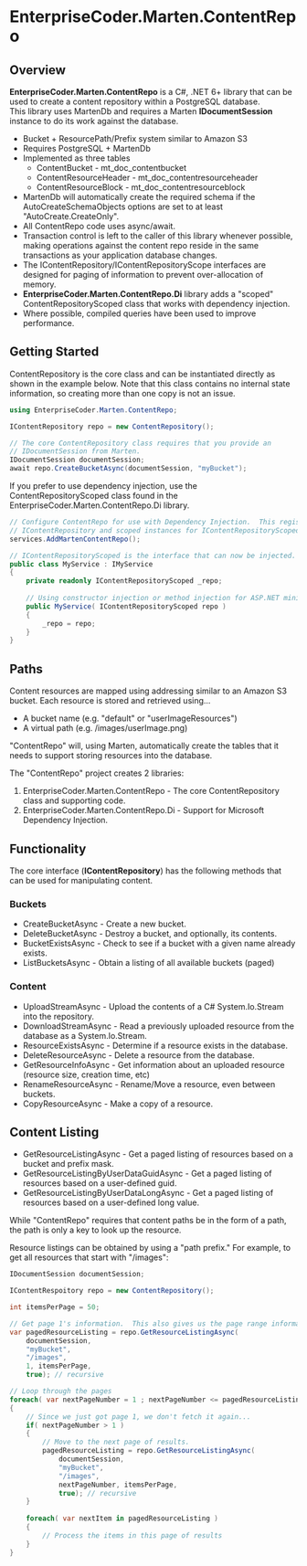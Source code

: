 ﻿
# EnterpriseCoder.Marten.ContentRepo

## Overview

**EnterpriseCoder.Marten.ContentRepo** is a C#, .NET 6+ library that can be used to 
create a content repository within a PostgreSQL database.  
This library uses MartenDb and requires a Marten **IDocumentSession** instance to do 
its work against the database.  

* Bucket + ResourcePath/Prefix system similar to Amazon S3
* Requires PostgreSQL + MartenDb
* Implemented as three tables 
  * ContentBucket - mt_doc_contentbucket
  * ContentResourceHeader - mt_doc_contentresourceheader
  * ContentResourceBlock - mt_doc_contentresourceblock
* MartenDb will automatically create the required schema if the AutoCreateSchemaObjects options are set to at least "AutoCreate.CreateOnly".
* All ContentRepo code uses async/await.
* Transaction control is left to the caller of this library whenever possible, making operations against the content repo reside in the same transactions as your application database changes.
* The IContentRepository/IContentRepositoryScope interfaces are designed for paging of information to prevent over-allocation of memory.
* **EnterpriseCoder.Marten.ContentRepo.Di** library adds a "scoped" ContentRepositoryScoped class that works with dependency injection.
* Where possible, compiled queries have been used to improve performance.

## Getting Started

ContentRepository is the core class and can be instantiated directly as shown in the example below.  Note that this
class contains no internal state information, so creating more than one copy is not an issue. 

```csharp
using EnterpriseCoder.Marten.ContentRepo;

IContentRepository repo = new ContentRepository();

// The core ContentRepository class requires that you provide an 
// IDocumentSession from Marten.
IDocumentSession documentSession;
await repo.CreateBucketAsync(documentSession, "myBucket");

```
If you prefer to use dependency injection, use the ContentRepositoryScoped class found in the
EnterpriseCoder.Marten.ContentRepo.Di library.

```csharp
// Configure ContentRepo for use with Dependency Injection.  This registers a singleton
// IContentRepository and scoped instances for IContentRepositoryScoped.
services.AddMartenContentRepo();

// IContentRepositoryScoped is the interface that can now be injected.
public class MyService : IMyService
{
    private readonly IContentRepositoryScoped _repo;
    
    // Using constructor injection or method injection for ASP.NET minimal APIs
    public MyService( IContentRepositoryScoped repo ) 
    {
        _repo = repo;
    }
}
```

## Paths
Content resources are mapped using addressing similar to an Amazon S3
bucket.  Each resource is stored and retrieved using...

* A bucket name (e.g. "default" or "userImageResources")
* A virtual path (e.g. /images/userImage.png)

"ContentRepo" will, using Marten, automatically create the tables that
it needs to support storing resources into the database.  

The "ContentRepo" project creates 2 libraries:
1. EnterpriseCoder.Marten.ContentRepo - The core ContentRepository class and supporting code.
2. EnterpriseCoder.Marten.ContentRepo.Di - Support for Microsoft Dependency Injection.

## Functionality

The core interface (**IContentRepository**) has the following methods that can be 
used for manipulating content.

### Buckets
* CreateBucketAsync - Create a new bucket.
* DeleteBucketAsync - Destroy a bucket, and optionally, its contents.
* BucketExistsAsync - Check to see if a bucket with a given name already exists.
* ListBucketsAsync - Obtain a listing of all available buckets (paged)

### Content
* UploadStreamAsync - Upload the contents of a C# System.Io.Stream into the repository.
* DownloadStreamAsync - Read a previously uploaded resource from the database as a System.Io.Stream.
* ResourceExistsAsync - Determine if a resource exists in the database.
* DeleteResourceAsync - Delete a resource from the database.
* GetResourceInfoAsync - Get information about an uploaded resource (resource size, creation time, etc)
* RenameResourceAsync - Rename/Move a resource, even between buckets.
* CopyResourceAsync - Make a copy of a resource.

## Content Listing
* GetResourceListingAsync - Get a paged listing of resources based on a bucket and prefix mask.
* GetResourceListingByUserDataGuidAsync - Get a paged listing of resources based on a user-defined guid.
* GetResourceListingByUserDataLongAsync - Get a paged listing of resources based on a user-defined long value.

While "ContentRepo" requires that content paths be in the form of a
path, the path is only a key to look up the resource.

Resource listings can be obtained by using a "path prefix."  For example, 
to get all resources that start with "/images":

```csharp
IDocumentSession documentSession;

IContentRespoitory repo = new ContentRepository();

int itemsPerPage = 50;

// Get page 1's information.  This also gives us the page range information.
var pagedResourceListing = repo.GetResourceListingAsync(
    documentSession,
    "myBucket",
    "/images",
    1, itemsPerPage, 
    true); // recursive

// Loop through the pages
foreach( var nextPageNumber = 1 ; nextPageNumber <= pagedResourceListing.PageCount ; i++ )
{
    // Since we just got page 1, we don't fetch it again...
    if( nextPageNumber > 1 )
    {
        // Move to the next page of results.
        pagedResourceListing = repo.GetResourceListingAsync(
            documentSession,
            "myBucket",
            "/images",
            nextPageNumber, itemsPerPage,
            true); // recursive        
    }
    
    foreach( var nextItem in pagedResourceListing )
    {
        // Process the items in this page of results
    }
}

```


